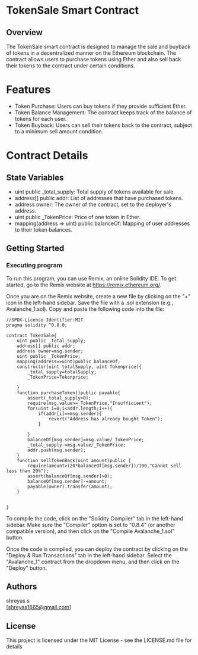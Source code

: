 # TokenSale Smart Contract

## Overview
The TokenSale smart contract is designed to manage the sale and buyback of tokens in a decentralized manner on the Ethereum blockchain. The contract allows users to purchase tokens using Ether and also sell back their tokens to the contract under certain conditions.

#  Features
- Token Purchase: Users can buy tokens if they provide sufficient Ether.
- Token Balance Management: The contract keeps track of the balance of tokens for each user.
- Token Buyback: Users can sell their tokens back to the contract, subject to a minimum sell amount condition.
  
# Contract Details
##  State Variables
- uint public _total_supply: Total supply of tokens available for sale.
- address[] public addr: List of addresses that have purchased tokens.
- address owner: The owner of the contract, set to the deployer's address.
- uint public _TokenPrice: Price of one token in Ether.
- mapping(address => uint) public balanceOf: Mapping of user addresses to their token balances.

## Getting Started

### Executing program

To run this program, you can use Remix, an online Solidity IDE. To get started, go to the Remix website at https://remix.ethereum.org/.

Once you are on the Remix website, create a new file by clicking on the "+" icon in the left-hand sidebar. Save the file with a .sol extension (e.g., Avalanche_1.sol). Copy and paste the following code into the file:

```solidity
//SPDX-License-Identifier:MIT
pragma solidity ^0.8.0;

contract TokenSale{
    uint public _total_supply;
    address[] public addr;
    address owner=msg.sender;
    uint public _TokenPrice;
    mapping(address=>uint)public balanceOf;
    constructor(uint totalSupply, uint Tokenprice){
        _total_supply=totalSupply;
        _TokenPrice=Tokenprice;

    }
    function purchaseToken()public payable{
        assert(_total_supply>0);
        require(msg.value>=_TokenPrice,"Insufficient");
        for(uint i=0;i<addr.length;i++){
            if(addr[i]==msg.sender){
                revert("Address has already bought Token");
            }
            
        }
        balanceOf[msg.sender]=msg.value/_TokenPrice;
        _total_supply-=msg.value/_TokenPrice;
        addr.push(msg.sender);
    }
    function sellTokenBack(uint amount)public {
        require(amount>(20*balanceOf[msg.sender])/100,"Cannot sell less than 20%");
        assert(balanceOf[msg.sender]>0);
        balanceOf[msg.sender]-=amount;
        payable(owner).transfer(amount);
    }
    

}

```

To compile the code, click on the "Solidity Compiler" tab in the left-hand sidebar. Make sure the "Compiler" option is set to "0.8.4" (or another compatible version), and then click on the "Compile Avalanche_1.sol" button.

Once the code is compiled, you can deploy the contract by clicking on the "Deploy & Run Transactions" tab in the left-hand sidebar. Select the "Avalanche_1" contract from the dropdown menu, and then click on the "Deploy" button.


## Authors

shreyas s  
[shreyas1665@gmail.com]


## License

This project is licensed under the MIT License - see the LICENSE.md file for details
